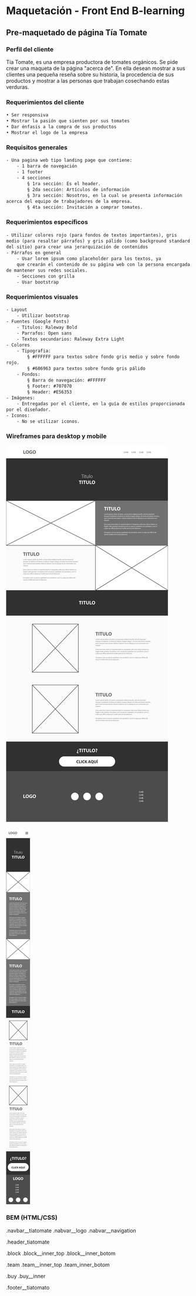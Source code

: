 # Maquetación - Front End B-learning #

## Pre-maquetado de página Tía Tomate ##

### Perfil del cliente ###
Tía Tomate, es una empresa productora de tomates orgánicos.
Se pide crear una maqueta de la página "acerca de". En ella desean mostrar a sus clientes una pequeña reseña sobre su historia, la procedencia de sus productos y mostrar a las personas que trabajan cosechando estas verduras.

### Requerimientos del cliente ###
	• Ser responsiva
	• Mostrar la pasión que sienten por sus tomates
	• Dar énfasis a la compra de sus productos
	• Mostrar el logo de la empresa

### Requisitos generales ###

	- Una pagina web tipo landing page que contiene:
		- 1 barra de navegación 
		- 1 footer
		- 4 secciones
			§ 1ra sección: Es el header.
			§ 2da sección: Artículos de información
			§ 3ra sección: Nosotros, en la cual se presenta información acerca del equipo de trabajadores de la empresa.
			§ 4ta sección: Invitación a comprar tomates.
	
### Requerimientos específicos ###

	- Utilizar colores rojo (para fondos de textos importantes), gris medio (para resaltar párrafos) y gris pálido (como background standard del sitio) para crear una jerarquización de contenidos
	- Párrafos en general
		- Usar lorem ipsum como placeholder para los textos, ya 
		que crearán el contenido de su página web con la persona encargada de mantener sus redes sociales.
		- Secciones con grilla
		- Usar bootstrap

### Requerimientos visuales ###

	- Layout
		- Utilizar bootstrap
	- Fuentes (Google Fonts)
		- Titulos: Raleway Bold
		- Parrafos: Open sans
		- Textos secundarios: Raleway Extra Light
	- Colores
		- Tipografia: 
			§ #FFFFFF para textos sobre fondo gris medio y sobre fondo rojo.
			§ #686963 para textos sobre fondo gris pálido
		- Fondos:
			§ Barra de navegación: #FFFFFF
			§ Footer: #707070
			§ Header: #E56353
	- Imágenes:
		- Entregadas por el cliente, en la guía de estilos proporcionada por el diseñador.
	- Iconos:
		- No se utilizar iconos.

### Wireframes para desktop y mobile ###

![Wireframe](assets/img/sketch.jpg?raw=true "Desktop")

![Wireframe](assets/img/mobile.jpg?raw=true "Mobile")


### BEM (HTML/CSS) ###

.navbar__tiatomate
.nabvar__logo
.nabvar__navigation

.header_tiatomate

.block
.block__inner_top
.block__inner_botom

.team
.team__inner_top
.team_inner_botom

.buy
.buy__inner

.footer__tiatomato






